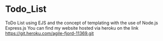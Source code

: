 # Todo_List
ToDo List using EJS and the concept of templating with the use of Node.js Express.js
You can find my website hosted via heroku on the link 
https://git.heroku.com/agile-fjord-11369.git
